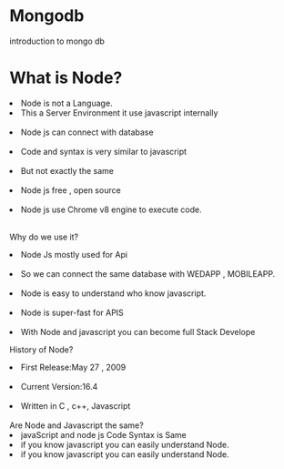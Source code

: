 # Mongodb
introduction to mongo db

<h1>What is Node?</h1>
<ui>
<li>Node is not a Language.</li>
<li>This a Server Environment it use javascript internally</li> </br>
<li>Node js can connect with database</li> </br>
<li>Code and syntax is very similar to javascript</li> </br>
<li>But not exactly the same </li></br>
<li>Node js free , open source </li></br>
<li>Node js use Chrome v8 engine to execute code.</li> </br>

Why do we use it?
<li>Node Js mostly used for Api</li> </br>
<li>So we can connect the same database with WEDAPP , MOBILEAPP.</li></br>
<li>Node is easy to understand who know javascript.</li></br>
<li>Node is super-fast for APIS</li></br>
<li>With Node and javascript  you can become full Stack Develope</li>

History of Node?
<li>First Release:May 27 , 2009 </li></br>
<li>Current Version:16.4</li></br>
<li>Written in C , c++, Javascript</li></br>
</ui>
Are Node and Javascript the same?

<li>javaScript  and node js Code  Syntax is Same</li>
<li>if you know javascript you can easily understand Node.</li>
  <li>if you know javascript you can easily understand Node.</li>
</ui>
